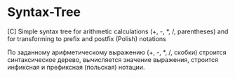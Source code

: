# Syntax-Tree
[C] Simple syntax tree for arithmetic calculations (+, -, *, /, parentheses) and for transforming to prefix and postfix (Polish) notations

По заданному арифметическому выражению (+, -, *, /, скобки) строится синтаксическое дерево, вычисляется значение выражения, строится инфиксная и префиксная (польская) нотации.
